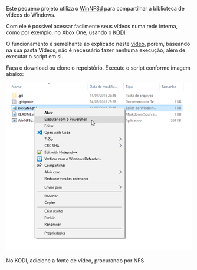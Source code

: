Este pequeno projeto utiliza o [WinNFSd](https://github.com/winnfsd/winnfsd) para compartilhar a biblioteca de vídeos do Windows.

Com ele é possível acessar facilmente seus vídeos numa rede interna, como por exemplo, no Xbox One, usando o [KODI](https://www.microsoft.com/pt-br/p/kodi/9nblggh4t892)

O funcionamento é semelhante ao explicado neste [vídeo](https://www.youtube.com/watch?v=LAr8mdvDp2A), porém, baseando na sua pasta Vídeos, não é necessário fazer nenhuma execução, além de executar o script em si.

Faça o download ou clone o repoistório. Execute o script conforme imagem abaixo:

![](https://github.com/PRElias/images-gifs-readme/raw/master/executando_script.png?raw=true)

No KODI, adicione a fonte de vídeo, procurando por NFS